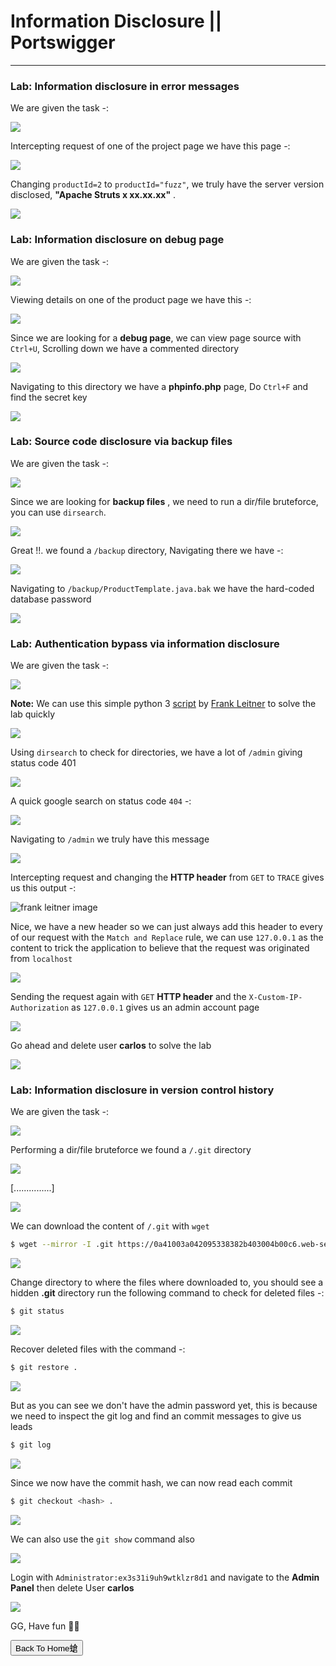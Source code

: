 # Information Disclosure || Portswigger

***


### **Lab: Information disclosure in error messages**

We are given the task -:

![](https://i.imgur.com/TtSxRDs.png)


Intercepting request of one of the project page we have this page -:


![](https://i.imgur.com/n3XShi3.png)


Changing `productId=2` to `productId="fuzz"`, we truly have the server version disclosed, **"Apache Struts x xx.xx.xx"** .


![](https://i.imgur.com/T6n40xb.png)



### **Lab: Information disclosure on debug page**


We are given the task -:


![](https://i.imgur.com/WtwwNv2.png)


Viewing details on one of the product page we have this -:

![](https://i.imgur.com/2o5BHZ5.png)


Since we are looking for a **debug page**, we can view page source with `Ctrl+U`, Scrolling down we have a commented directory

![](https://i.imgur.com/wWpwvrK.png)


Navigating to this directory we have a **phpinfo.php** page, Do `Ctrl+F` and find the secret key


![](https://i.imgur.com/f83gtTA.png)



### **Lab: Source code disclosure via backup files**


We are given the task -:


![](https://i.imgur.com/lKhICiX.png)



Since we are looking for **backup files** , we need to run a dir/file bruteforce, you can use `dirsearch`.


![](https://i.imgur.com/UtsCpFL.png)



Great !!. we found a `/backup` directory, Navigating there we have -:


![](https://i.imgur.com/BwaDd1T.png)


Navigating to `/backup/ProductTemplate.java.bak` we have the hard-coded database password

![](https://i.imgur.com/q39RnUg.png)


### **Lab: Authentication bypass via information disclosure**


We are given the task -:


![](https://i.imgur.com/XaR9GVT.png)


**Note:** We can use this simple python 3 [script](https://github.com/frank-leitner/portswigger-websecurity-academy/blob/main/06_information_disclosure/Authentication_bypass_via_information_disclosure/script.py) by [Frank Leitner](https://github.com/frank-leitner) to solve the lab quickly


![](https://i.imgur.com/gxxaXwa.png)



Using `dirsearch` to check for directories, we have a lot of `/admin` giving status code 401


![](https://i.imgur.com/esgnMXL.png)


A quick google search on status code `404` -:


![](https://i.imgur.com/AnQIufX.png)



Navigating to `/admin` we truly have this message


![](https://static.wixstatic.com/media/5840e3_89b72515915b40438a6b7d2419b93e56~mv2.png/v1/fill/w_740,h_277,al_c,q_85,usm_0.66_1.00_0.01,enc_auto/5840e3_89b72515915b40438a6b7d2419b93e56~mv2.png)



Intercepting request and changing the **HTTP header** from `GET` to `TRACE` gives us this output -:


![frank leitner image](https://github.com/frank-leitner/portswigger-websecurity-academy/blob/main/06_information_disclosure/Authentication_bypass_via_information_disclosure/img/TRACE.png?raw=true)


Nice, we have a new header so we can just always add this header to every of our request with the `Match and Replace` rule, we can use `127.0.0.1` as the content to trick the application to believe that the request was originated from `localhost`


![](https://i.imgur.com/TrsdTnA.png)



Sending the request again with `GET` **HTTP header** and the `X-Custom-IP-Authorization` as `127.0.0.1` gives us an admin account page


![](https://i.imgur.com/NZLWfjJ.png)


Go ahead and delete user **carlos** to solve the lab


![](https://i.imgur.com/GXskPga.png)



### **Lab: Information disclosure in version control history**


We are given the task -:


![](https://i.imgur.com/Ua3WufJ.png)


Performing a dir/file bruteforce we found a `/.git` directory


![](https://i.imgur.com/eELKPrJ.png)


[...............]

![](https://i.imgur.com/LVImdzf.png)


We can download the content of `/.git` with `wget` 


```bash
$ wget --mirror -I .git https://0a41003a042095338382b403004b00c6.web-security-academy.net/.git/
```


![](https://i.imgur.com/Rimo1WV.png)

Change directory to where the files where downloaded to, you should see a hidden **.git** directory run the following command to check for deleted files -:


```bash
$ git status
```


![](https://i.imgur.com/0qS64zk.png)

Recover deleted files with the command -:


```bash
$ git restore .
```


![](https://i.imgur.com/gLtYnaD.png)


But as you can see we don't have the admin password yet, this is because we need to inspect the git log and find an  commit messages to give us leads

```bash
$ git log
```

![](https://i.imgur.com/YaSOw4F.png)


Since we now have the commit hash, we can now read each commit


```bash
$ git checkout <hash> .
```



![](https://i.imgur.com/meNfW0p.png)


We can also use the `git show` command also


![](https://i.imgur.com/0I8x4sZ.png)


Login with `Administrator:ex3s31i9uh9wtklzr8d1` and navigate to the **Admin Panel** then delete User **carlos**


![](https://i.imgur.com/9A9RE4C.png)


GG, Have fun 🤟🥳



<button onclick="window.location.href='https://sec-fortress.github.io';">Back To Home螥</button>
